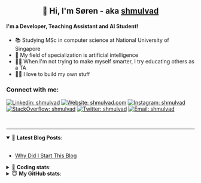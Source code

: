 <h2 align="center">
	👋 Hi, I'm Søren - aka <a href="https://shmulvad.com">shmulvad</a>
</h2>

#### I'm a Developer, Teaching Assistant and AI Student!
- 📚 Studying MSc in computer science at National University of Singapore
- 🧠 My field of specialization is artificial intelligence
- 👨‍🏫 When I'm not trying to make myself smarter, I try educating others as a TA
- 👨‍💻 I love to build my own stuff

### Connect with me:

[![Linkedin: shmulvad](https://img.shields.io/badge/shmulvad-blue?style=flat&logo=Linkedin&logoColor=white)][linkedin]
[![Website: shmulvad.com](https://img.shields.io/badge/shmulvad.com-47CCCC?&style=flat&logo=Google-Chrome&logoColor=white)][website]
[![Instagram: shmulvad](https://img.shields.io/badge/-@shmulvad-purple?style=flat&logo=Instagram&logoColor=white)][instagram]
[![StackOverflow: shmulvad](https://img.shields.io/badge/shmulvad-FE7A16?style=flat&logo=stack-overflow&logoColor=white)][stackOverflow]
[![Twitter: shmulvad](https://img.shields.io/badge/@shmulvad-1ca0f1?style=flat&logo=twitter&logoColor=white)][twitter]
[![Email: shmulvad](https://img.shields.io/badge/shmulvad-D14836?style=flat&logo=gmail&logoColor=white)][mail]

<br />

---

<details open>
 <summary>📕 <b>Latest Blog Posts</b>: </summary>

<br>

<!-- BLOG-POST-LIST:START -->
- [Why Did I Start This Blog](https://shmulvad.com/blog/why-did-start-this-blog)
<!-- BLOG-POST-LIST:END -->

</details>

<!-- --- -->

<details>
 <summary>🤖 <b>Coding stats</b>: </summary>

<br>

<!--START_SECTION:waka-->
**I'm a Night 🦉** 

```text
🌞 Morning    96 commits     ██░░░░░░░░░░░░░░░░░░░░░░░   8.52% 
🌆 Daytime    444 commits    █████████░░░░░░░░░░░░░░░░   39.4% 
🌃 Evening    379 commits    ████████░░░░░░░░░░░░░░░░░   33.63% 
🌙 Night      208 commits    ████░░░░░░░░░░░░░░░░░░░░░   18.46%

```


📊 **This Week I Spent My Time On** 

```text
💬 Programming Languages: 
Python                   6 hrs 49 mins       ████████░░░░░░░░░░░░░░░░░   35.36% 
Other                    4 hrs 47 mins       ██████░░░░░░░░░░░░░░░░░░░   24.84% 
C++                      2 hrs 57 mins       ███░░░░░░░░░░░░░░░░░░░░░░   15.31% 
Markdown                 2 hrs 7 mins        ██░░░░░░░░░░░░░░░░░░░░░░░   10.99% 
TeX                      31 mins             ░░░░░░░░░░░░░░░░░░░░░░░░░   2.68%

🔥 Editors: 
VS Code                  13 hrs 4 mins       █████████████████░░░░░░░░   67.74% 
Zsh                      4 hrs 16 mins       █████░░░░░░░░░░░░░░░░░░░░   22.17% 
Sublime Text             1 hr 56 mins        ██░░░░░░░░░░░░░░░░░░░░░░░   10.09%

🐱‍💻 Projects: 
knowledge-discovery-data-5 hrs 45 mins       ███████░░░░░░░░░░░░░░░░░░   29.84% 
Project                  5 hrs 3 mins        ██████░░░░░░░░░░░░░░░░░░░   26.16% 
mari-submissions         2 hrs 45 mins       ███░░░░░░░░░░░░░░░░░░░░░░   14.3% 
Terminal                 2 hrs 2 mins        ██░░░░░░░░░░░░░░░░░░░░░░░   10.62% 
Unknown Project          1 hr 21 mins        █░░░░░░░░░░░░░░░░░░░░░░░░   7.08%

```


 Last Updated on 27/10/2021
<!--END_SECTION:waka-->

</details>

<!-- --- -->

<details>
 <summary>😇 <b>My GitHub stats</b>: </summary>

<br>

<img align="left" alt="shmulvad's Github Stats" src="https://github-readme-stats.vercel.app/api?username=shmulvad&show_icons=true&hide_border=true" />

</details>



[website]: https://shmulvad.com
[twitter]: https://twitter.com/shmulvad
[linkedin]: https://linkedin.com/in/shmulvad
[instagram]: https://instagram.com/shmulvad
[stackOverflow]: https://stackoverflow.com/users/9248793/shmulvad
[mail]: mailto:shmulvad@gmail.com
[github]: https://github.com/shmulvad
